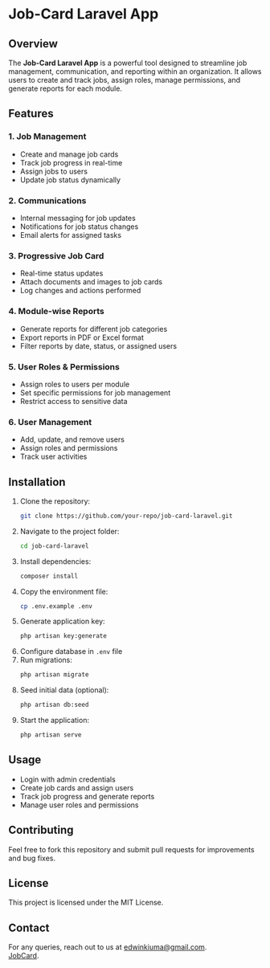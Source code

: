 # Job-Card Laravel App

## Overview
The **Job-Card Laravel App** is a powerful tool designed to streamline job management, communication, and reporting within an organization. It allows users to create and track jobs, assign roles, manage permissions, and generate reports for each module.

## Features

### 1. **Job Management**
   - Create and manage job cards
   - Track job progress in real-time
   - Assign jobs to users
   - Update job status dynamically

### 2. **Communications**
   - Internal messaging for job updates
   - Notifications for job status changes
   - Email alerts for assigned tasks

### 3. **Progressive Job Card**
   - Real-time status updates
   - Attach documents and images to job cards
   - Log changes and actions performed

### 4. **Module-wise Reports**
   - Generate reports for different job categories
   - Export reports in PDF or Excel format
   - Filter reports by date, status, or assigned users

### 5. **User Roles & Permissions**
   - Assign roles to users per module
   - Set specific permissions for job management
   - Restrict access to sensitive data

### 6. **User Management**
   - Add, update, and remove users
   - Assign roles and permissions
   - Track user activities

## Installation

1. Clone the repository:
   ```bash
   git clone https://github.com/your-repo/job-card-laravel.git
   ```
2. Navigate to the project folder:
   ```bash
   cd job-card-laravel
   ```
3. Install dependencies:
   ```bash
   composer install
   ```
4. Copy the environment file:
   ```bash
   cp .env.example .env
   ```
5. Generate application key:
   ```bash
   php artisan key:generate
   ```
6. Configure database in `.env` file
7. Run migrations:
   ```bash
   php artisan migrate
   ```
8. Seed initial data (optional):
   ```bash
   php artisan db:seed
   ```
9. Start the application:
   ```bash
   php artisan serve
   ```

## Usage

- Login with admin credentials
- Create job cards and assign users
- Track job progress and generate reports
- Manage user roles and permissions

## Contributing
Feel free to fork this repository and submit pull requests for improvements and bug fixes.

## License
This project is licensed under the MIT License.

## Contact
For any queries, reach out to us at [edwinkiuma@gmail.com](mailto:edwinkiuma@gmail.com). <br>
 [JobCard](https://jobcard.betterglobeforestry.com). 


